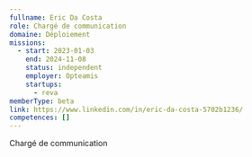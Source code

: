 ```yaml
---
fullname: Eric Da Costa
role: Chargé de communication
domaine: Déploiement
missions:
  - start: 2023-01-03
    end: 2024-11-08
    status: independent
    employer: Opteamis
    startups:
      - reva
memberType: beta
link: https://www.linkedin.com/in/eric-da-costa-5702b1236/
competences: []
---
```

Chargé de communication